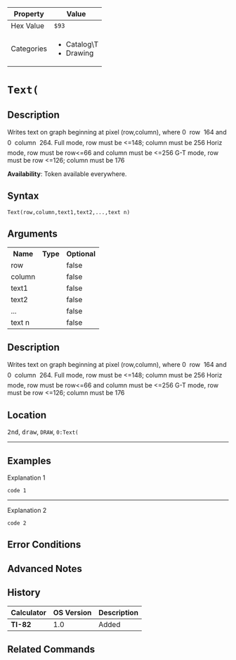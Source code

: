 | Property      | Value |
|---------------|-------|
| Hex Value     | `$93`|
| Categories    | <ul><li>Catalog\T</li><li>Drawing</li></ul> |

# `Text(`

## Description
Writes text on graph beginning at pixel (row,column), where 0  row  164 and 0  column  264.
Full mode, row must be <=148; column must be 256
Horiz mode, row must be row<=66 and column must be <=256
G-T mode, row must be row <=126; column must be 176


<b>Availability</b>: Token available everywhere.

## Syntax
`Text(row,column,text1,text2,...,text n)`

## Arguments
<table>
<tr><th>Name</th><th>Type</th><th>Optional</th></tr>

<tr><td>row</td><td></td><td>false</td></tr>

<tr><td>column</td><td></td><td>false</td></tr>

<tr><td>text1</td><td></td><td>false</td></tr>

<tr><td>text2</td><td></td><td>false</td></tr>

<tr><td>...</td><td></td><td>false</td></tr>

<tr><td>text n</td><td></td><td>false</td></tr>

</table>

## Description
Writes text on graph beginning at pixel (row,column), where 0  row  164 and 0  column  264.
Full mode, row must be <=148; column must be 256
Horiz mode, row must be row<=66 and column must be <=256
G-T mode, row must be row <=126; column must be 176

## Location
<kbd>2nd</kbd>, <kbd>draw</kbd>, `DRAW`, `0:Text(`
<hr>

## Examples

Explanation 1
```ti-basic
code 1
```
---
Explanation 2
```ti-basic
code 2
```

## Error Conditions


## Advanced Notes


## History
| Calculator | OS Version | Description |
|------------|------------|-------------|
| <b>TI-82</b> | 1.0 | Added

## Related Commands

    